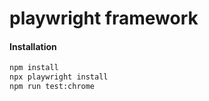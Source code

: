 # playwright framework

#### Installation

```bash
npm install
npx playwright install
npm run test:chrome
```
